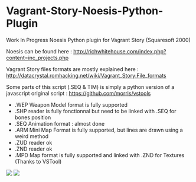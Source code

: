 # Vagrant-Story-Noesis-Python-Plugin

Work In Progress Noesis Python plugin for Vagrant Story (Squaresoft 2000)

Noesis can be found here : http://richwhitehouse.com/index.php?content=inc_projects.php

Vagrant Story files formats are mostly explained here : http://datacrystal.romhacking.net/wiki/Vagrant_Story:File_formats

Some parts of this script (.SEQ & TIM) is simply a python version of a javascript original script : https://github.com/morris/vstools

- .WEP Weapon Model format is fully supported
- .SHP reader is fully fonctionnal but need to be linked with .SEQ for bones position
- .SEQ Animation format : almost done
- .ARM Mini Map Format is fully supported, but lines are drawn using a weird method
- .ZUD reader ok
- .ZND reader ok
- .MPD Map format is fully supported and linked with .ZND for Textures (Thanks to VSTool)

<img src="https://github.com/korobetski/Vagrant-Story-Noesis-Python-Plugin/raw/master/The_Rene_Coastroad.jpg"/>
<img src="https://github.com/korobetski/Vagrant-Story-Noesis-Python-Plugin/raw/master/ashley.jpg"/>
